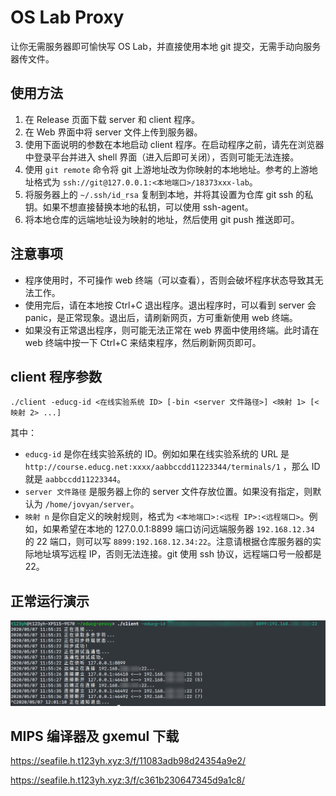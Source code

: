 # OS Lab Proxy 
让你无需服务器即可愉快写 OS Lab，并直接使用本地 git 提交，无需手动向服务器传文件。

## 使用方法
1. 在 Release 页面下载 server 和 client 程序。
2. 在 Web 界面中将 server 文件上传到服务器。
3. 使用下面说明的参数在本地启动 client 程序。在启动程序之前，请先在浏览器中登录平台并进入 shell 界面（进入后即可关闭），否则可能无法连接。
4. 使用 `git remote` 命令将 git 上游地址改为你映射的本地地址。参考的上游地址格式为 `ssh://git@127.0.0.1:<本地端口>/18373xxx-lab`。
5. 将服务器上的 `~/.ssh/id_rsa` 复制到本地，并将其设置为仓库 git ssh 的私钥。如果不想直接替换本地的私钥，可以使用 ssh-agent。
6. 将本地仓库的远端地址设为映射的地址，然后使用 git push 推送即可。

## 注意事项

* 程序使用时，不可操作 web 终端（可以查看），否则会破坏程序状态导致其无法工作。
* 使用完后，请在本地按 Ctrl+C 退出程序。退出程序时，可以看到 server 会 panic，是正常现象。退出后，请刷新网页，方可重新使用 web 终端。
* 如果没有正常退出程序，则可能无法正常在 web 界面中使用终端。此时请在 web 终端中按一下 Ctrl+C 来结束程序，然后刷新网页即可。

## client 程序参数
`./client -educg-id <在线实验系统 ID> [-bin <server 文件路径>] <映射 1> [<映射 2> ...]`

其中：
* `educg-id` 是你在线实验系统的 ID。例如如果在线实验系统的 URL 是 `http://course.educg.net:xxxx/aabbccdd11223344/terminals/1` ，那么 ID 就是 `aabbccdd11223344`。
* `server 文件路径` 是服务器上你的 server 文件存放位置。如果没有指定，则默认为 `/home/jovyan/server`。
* `映射 n` 是你自定义的映射规则，格式为 `<本地端口>:<远程 IP>:<远程端口>`。例如，如果希望在本地的 127.0.0.1:8899 端口访问远端服务器 `192.168.12.34` 的 22 端口，则可以写 `8899:192.168.12.34:22`。注意请根据仓库服务器的实际地址填写远程 IP，否则无法连接。git 使用 ssh 协议，远程端口号一般都是 22。

## 正常运行演示
![演示截图](imgs/demo.png)

## MIPS 编译器及 gxemul 下载
https://seafile.h.t123yh.xyz:3/f/11083adb98d24354a9e2/

https://seafile.h.t123yh.xyz:3/f/c361b230647345d9a1c8/
